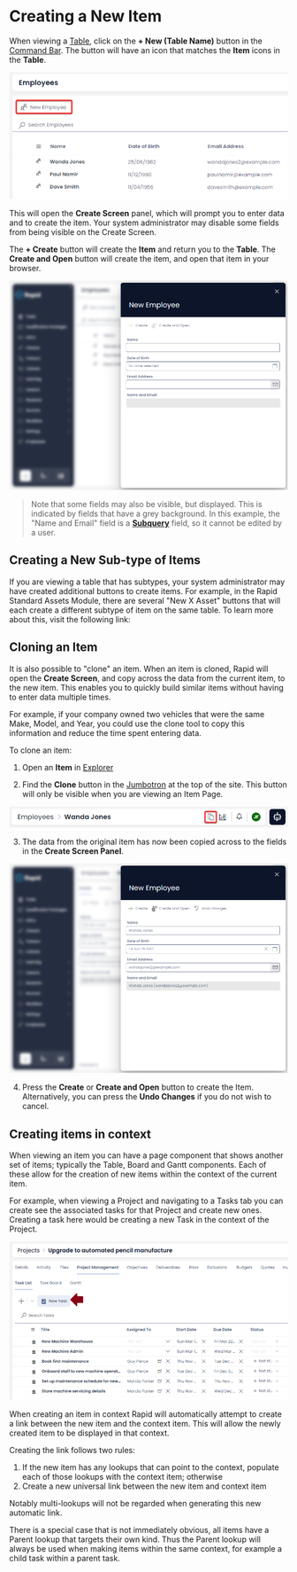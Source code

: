 # Creating a New Item

When viewing a [Table](</docs/Rapid/2-User Manual/2-Explorer/1-Tables/1-viewing-data-using-tables/1-viewing-data-using-tables.md>), click on the **+ New (Table Name)** button in the [Command Bar](</docs/Rapid/2-User Manual/glossary/glossary.md#command-bar>). The button will have an icon that matches the **Item** icons in the **Table**.

![A screenshot demonstrating the appearance of the "New X" item button. The button in this example has an icon of two stylised people, and the words "New Employee" as this example takes place inside the Employees table.](<Create Item.png>)

This will open the **Create Screen** panel, which will prompt you to enter data and to create the item. Your system administrator may disable some fields from being visible on the Create Screen.

The **+ Create** button will create the **Item** and return you to the **Table**. The **Create and Open** button will create the item, and open that item in your browser.

![A screenshot of the Create Screen Panel. The Rapid site will become blurred, and the side panel will open. At the top of the panel are the words "New Employee", as this example takes place on the "Employees" table. Underneath the title are two buttons: "+ Create" and "Create and Open". Below this are several fields for the user to enter data. In this example, these fields are "Name", "Date of Birth", "Email Address" and then a grey field titled "Name and Email".](<Create Screen.png>)

> Note that some fields may also be visible, but displayed. This is indicated by fields that have a grey background. In this example, the "Name and Email" field is a [**Subquery**](</docs/Rapid/2-User Manual/2-Explorer/2-Items/1-items-overview/1-items-overview.md#columns-and-fields>) field, so it cannot be edited by a user.

## Creating a New Sub-type of Items

If you are viewing a table that has subtypes, your system administrator may have created additional buttons to create items. For example, in the Rapid Standard Assets Module, there are several "New X Asset"
 buttons that will each create a different subtype of item on the same table. To learn more about this, visit the following link: 


## Cloning an Item

It is also possible to "clone" an item. When an item is cloned, Rapid will open the **Create Screen**, and copy across the data from the current item, to the new item. This enables you to quickly build similar items without having to enter data multiple times.

For example, if your company owned two vehicles that were the same Make, Model, and Year, you could use the clone tool to copy this information and reduce the time spent entering data.

To clone an item:

1. Open an **Item** in [Explorer](</docs/Rapid/2-User Manual/2-Explorer/0-navigating-explorer/0-navigating-explorer.md>)

2. Find the **Clone** button in the [Jumbotron](</docs/Rapid/2-User Manual/2-Explorer/0-navigating-explorer/0-navigating-explorer.md#jumbotron>) at the top of the site. This button will only be visible when you are viewing an Item Page.

![A screenshot that highlights the location of the clone button. The clone button is at the top of the site, and the screenshot is annotated with a red square to highlight the button. The button's icon resembles two blank pages stacked atop each other. To the right of the Clone button is the Designer Button, then the Launchpad Notifications Bell, the User Coin, and the Rapido Chatbot Button.](<Clone Item.png>)

3. The data from the original item has now been copied across to the fields in the **Create Screen Panel**.

![Alt text](<Item Clone Create Screen.png>)

4. Press the **Create** or **Create and Open** button to create the Item. Alternatively, you can press the **Undo Changes** if you do not wish to cancel.

## Creating items in context

When viewing an item you can have a page component that shows another set of items; typically the Table, Board and Gantt components. Each of these allow for the creation of new items within the context of the current item.

For example, when viewing a Project and navigating to a Tasks tab you can create see the associated tasks for that Project and create new ones. Creating a task here would be creating a new Task in the context of the Project.

![Tasks tab on a project showing some tasks and a create button](<Create Task in Context.png>)
 
When creating an item in context Rapid will automatically attempt to create a link between the new item and the context item. This will allow the newly created item to be displayed in that context.

Creating the link follows two rules:
1)	If the new item has any lookups that can point to the context, populate each of those lookups with the context item; otherwise
2)	Create a new universal link between the new item and context item

Notably multi-lookups will not be regarded when generating this new automatic link.

There is a special case that is not immediately obvious, all items have a Parent lookup that targets their own kind. Thus the Parent lookup will always be used when making items within the same context, for example a child task within a parent task.
